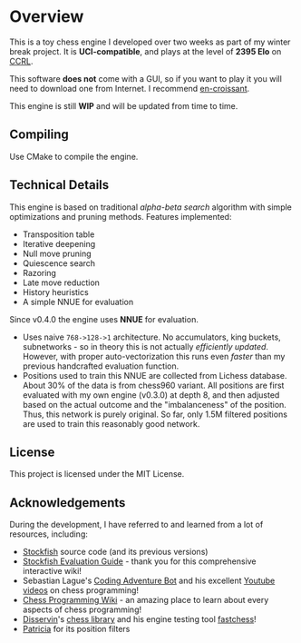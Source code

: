# Overview

This is a toy chess engine I developed over two weeks as part of my winter break project. It is **UCI-compatible**, and plays at the level of **2395 Elo** on [CCRL](https://computerchess.org.uk/ccrl/404/cgi/engine_details.cgi?print=Details&each_game=1&eng=Emerald%200.4.0%2064-bit#Emerald_0_4_0_64-bit).

This software **does not** come with a GUI, so if you want to play it you will need to download one from Internet. I recommend [en-croissant](https://github.com/franciscoBSalgueiro/en-croissant).

This engine is still **WIP** and will be updated from time to time.

## Compiling

Use CMake to compile the engine.

## Technical Details

This engine is based on traditional *alpha-beta search* algorithm with simple optimizations and pruning methods. Features implemented:
- Transposition table
- Iterative deepening
- Null move pruning
- Quiescence search
- Razoring
- Late move reduction
- History heuristics
- A simple NNUE for evaluation

Since v0.4.0 the engine uses **NNUE** for evaluation.
- Uses naive `768->128->1` architecture. No accumulators, king buckets, subnetworks - so in theory this is not actually *efficiently updated*. However, with proper auto-vectorization this runs even *faster* than my previous handcrafted evaluation function.
- Positions used to train this NNUE are collected from Lichess database. About 30% of the data is from chess960 variant. All positions are first evaluated with my own engine (v0.3.0) at depth 8, and then adjusted based on the actual outcome and the "imbalanceness" of the position. Thus, this network is purely original. So far, only 1.5M filtered positions are used to train this reasonably good network.

## License

This project is licensed under the MIT License.

## Acknowledgements

During the development, I have referred to and learned from a lot of resources, including:

- [Stockfish](https://github.com/official-stockfish/Stockfish/tree/master) source code (and its previous versions)
- [Stockfish Evaluation Guide](https://hxim.github.io/Stockfish-Evaluation-Guide/) - thank you for this comprehensive interactive wiki!
- Sebastian Lague's [Coding Adventure Bot](https://github.com/SebLague/Chess-Coding-Adventure/tree/Chess-V2-UCI) and his excellent [Youtube videos](https://www.youtube.com/watch?v=_vqlIPDR2TU) on chess programming!
- [Chess Programming Wiki](https://www.chessprogramming.org/Main_Page/) - an amazing place to learn about every aspects of chess programming!
- [Disservin](https://github.com/Disservin)'s [chess library](https://github.com/Disservin/chess-library) and his engine testing tool [fastchess](https://github.com/Disservin/fastchess)!
- [Patricia](https://github.com/Adam-Kulju/Patricia) for its position filters
